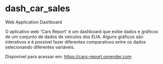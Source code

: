 # dash_car_sales
Web Application Dashboard

O aplicativo web 'Cars Report' é um dashboard que exibe dados e gráficos de um conjunto de dados de veículos dos EUA. Alguns gráficos são interativos e é possível fazer diferentes comparativos entre os dados selecionando diferentes variáveis.

Disponível para acessar em: https://cars-report.onrender.com